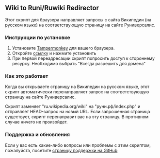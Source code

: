 ## Wiki to Runi/Ruwiki Redirector

Этот скрипт для браузера направляет запросы с сайта Википедии (на русском языке) на соответствующую страницу на сайте Руниверсалис.

### Инструкции по установке

1. Установите [Tampermonkey](https://www.tampermonkey.net) для вашего браузера.
2. Откройте [ссылку](https://raw.githubusercontent.com/sergo1217/wiki-to-runi/master/wiki-to-runi.user.js) и нажмите установить
3. При первой переадресации скрипт попросить доступ к стороннему ресурсу. Необходимо выбрать "Всегда разрешить для домена"

### Как это работает

Когда вы открываете страницу на Википедии на русском языке, этот скрипт автоматически перенаправляет запрос на соответствующую страницу на сайте Руниверсалис.

Скрипт заменяет "ru.wikipedia.org/wiki" на "руни.рф/index.php" и отправляет HEAD-запрос на новый URL. Если запрошенная страница существует, скрипт перенаправит вас на эту страницу. В противном случае ничего не произойдет.

### Поддержка и обновления

Если у вас есть какие-либо вопросы или проблемы с этим скриптом, пожалуйста, посетите [страницу поддержки на GitHub](https://github.com/sergo1217/wiki-to-runi/issues)


